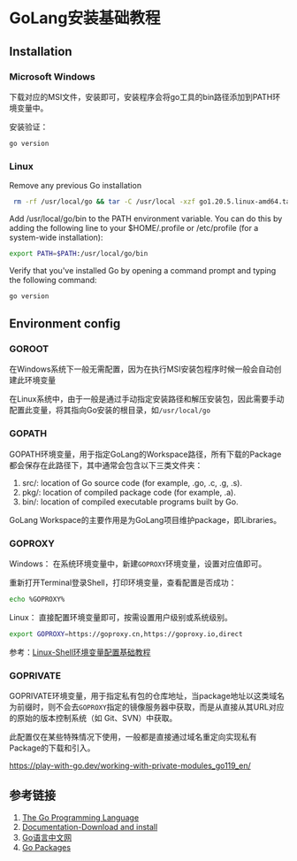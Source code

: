 # GoLang安装基础教程

## Installation


### Microsoft Windows

下载对应的MSI文件，安装即可，安装程序会将go工具的bin路径添加到PATH环境变量中。

安装验证：
```bash
go version
```

### Linux

Remove any previous Go installation
```bash
 rm -rf /usr/local/go && tar -C /usr/local -xzf go1.20.5.linux-amd64.tar.gz
```

Add /usr/local/go/bin to the PATH environment variable. You can do this by adding the following line to your $HOME/.profile or /etc/profile (for a system-wide installation):
```bash
export PATH=$PATH:/usr/local/go/bin
```

Verify that you've installed Go by opening a command prompt and typing the following command:
```bash
go version
```


## Environment config


### GOROOT

在Windows系统下一般无需配置，因为在执行MSI安装包程序时候一般会自动创建此环境变量

在Linux系统中，由于一般是通过手动指定安装路径和解压安装包，因此需要手动配置此变量，将其指向Go安装的根目录，如`/usr/local/go`


### GOPATH

GOPATH环境变量，用于指定GoLang的Workspace路径，所有下载的Package都会保存在此路径下，其中通常会包含以下三类文件夹：
1. src/: location of Go source code (for example, .go, .c, .g, .s).
2. pkg/: location of compiled package code (for example, .a).
3. bin/: location of compiled executable programs built by Go.

GoLang Workspace的主要作用是为GoLang项目维护package，即Libraries。

### GOPROXY

Windows：
在系统环境变量中，新建`GOPROXY`环境变量，设置对应值即可。

重新打开Terminal登录Shell，打印环境变量，查看配置是否成功：
```bash
echo %GOPROXY%
```

Linux：
直接配置环境变量即可，按需设置用户级别或系统级别。

```bash
export GOPROXY=https://goproxy.cn,https://goproxy.io,direct
```

参考：[Linux-Shell环境变量配置基础教程](learning/subjects/ComputerScience/OperatingSystem/Linux/Linux-Shell环境变量配置基础教程.md)

### GOPRIVATE

GOPRIVATE环境变量，用于指定私有包的仓库地址，当package地址以这类域名为前缀时，则不会去`GOPROXY`指定的镜像服务器中获取，而是从直接从其URL对应的原始的版本控制系统（如 Git、SVN）中获取。

此配置仅在某些特殊情况下使用，一般都是直接通过域名重定向实现私有Package的下载和引入。

https://play-with-go.dev/working-with-private-modules_go119_en/


## 参考链接
1. [The Go Programming Language](https://go.dev/)
2. [Documentation-Download and install](https://go.dev/doc/install)
3. [Go语言中文网](https://studygolang.com/dl)
4. [Go Packages](https://pkg.go.dev/)